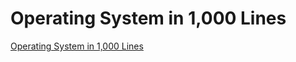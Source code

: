 # Operating System in 1,000 Lines

[Operating System in 1,000 Lines](https://operating-system-in-1000-lines.vercel.app)
